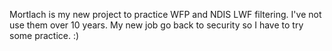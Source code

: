 Mortlach is my new project to practice WFP and NDIS LWF filtering.
I've not use them over 10 years. My new job go back to security so 
I have to try some practice. :)
